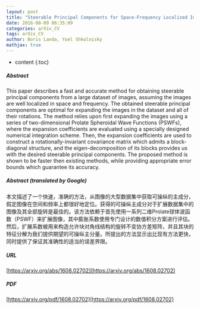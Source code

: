 ```yaml
---
layout: post
title: "Steerable Principal Components for Space-Frequency Localized Images"
date: 2016-08-09 06:35:09
categories: arXiv_CV
tags: arXiv_CV
author: Boris Landa, Yoel Shkolnisky
mathjax: true
---
```


* content
{:toc}

##### Abstract
This paper describes a fast and accurate method for obtaining steerable principal components from a large dataset of images, assuming the images are well localized in space and frequency. The obtained steerable principal components are optimal for expanding the images in the dataset and all of their rotations. The method relies upon first expanding the images using a series of two-dimensional Prolate Spheroidal Wave Functions (PSWFs), where the expansion coefficients are evaluated using a specially designed numerical integration scheme. Then, the expansion coefficients are used to construct a rotationally-invariant covariance matrix which admits a block-diagonal structure, and the eigen-decomposition of its blocks provides us with the desired steerable principal components. The proposed method is shown to be faster then existing methods, while providing appropriate error bounds which guarantee its accuracy.

##### Abstract (translated by Google)
本文描述了一个快速，准确的方法，从图像的大型数据集中获取可操纵的主成分，假定图像在空间和频率上都很好地定位。获得的可操纵主成分对于扩展数据集中的图像及其全部旋转是最佳的。该方法依赖于首先使用一系列二维Prolate球体波函数（PSWF）来扩展图像，其中膨胀系数使用专门设计的数值积分方案进行评估。然后，扩展系数被用来构造允许块对角线结构的旋转不变协方差矩阵，并且其块的特征分解为我们提供期望的可操纵主分量。所提出的方法显示出比现有方法更快，同时提供了保证其准确性的适当的误差界限。

##### URL
[https://arxiv.org/abs/1608.02702](https://arxiv.org/abs/1608.02702)

##### PDF
[https://arxiv.org/pdf/1608.02702](https://arxiv.org/pdf/1608.02702)

